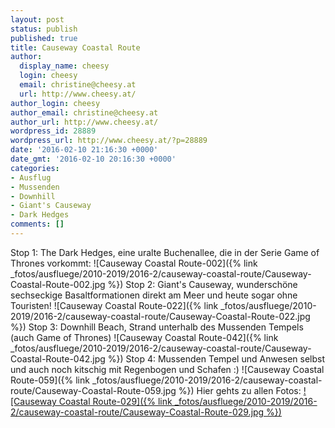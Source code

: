 ```yaml
---
layout: post
status: publish
published: true
title: Causeway Coastal Route
author:
  display_name: cheesy
  login: cheesy
  email: christine@cheesy.at
  url: http://www.cheesy.at/
author_login: cheesy
author_email: christine@cheesy.at
author_url: http://www.cheesy.at/
wordpress_id: 28889
wordpress_url: http://www.cheesy.at/?p=28889
date: '2016-02-10 21:16:30 +0000'
date_gmt: '2016-02-10 20:16:30 +0000'
categories:
- Ausflug
- Mussenden
- Downhill
- Giant's Causeway
- Dark Hedges
comments: []
---
```

Stop 1: The Dark Hedges, eine uralte Buchenallee, die in der Serie Game of Thrones vorkommt:
![Causeway Coastal Route-002]({% link _fotos/ausfluege/2010-2019/2016-2/causeway-coastal-route/Causeway-Coastal-Route-002.jpg %})
Stop 2: Giant's Causeway, wunderschöne sechseckige Basaltformationen direkt am Meer und heute sogar ohne Touristen!
![Causeway Coastal Route-022]({% link _fotos/ausfluege/2010-2019/2016-2/causeway-coastal-route/Causeway-Coastal-Route-022.jpg %})
Stop 3: Downhill Beach, Strand unterhalb des Mussenden Tempels (auch Game of Thrones)
![Causeway Coastal Route-042]({% link _fotos/ausfluege/2010-2019/2016-2/causeway-coastal-route/Causeway-Coastal-Route-042.jpg %})
Stop 4: Mussenden Tempel und Anwesen selbst und auch noch kitschig mit Regenbogen und Schafen :)
![Causeway Coastal Route-059]({% link _fotos/ausfluege/2010-2019/2016-2/causeway-coastal-route/Causeway-Coastal-Route-059.jpg %})
Hier gehts zu allen Fotos:
[![Causeway Coastal Route-029]({% link _fotos/ausfluege/2010-2019/2016-2/causeway-coastal-route/Causeway-Coastal-Route-029.jpg %})](http://www.cheesy.at/fotos/ausfluege/2016-2/causeway-coastal-route/)
